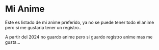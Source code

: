 # Mi Anime

Este es listado de mi anime preferido,
ya no se puede tener todo el anime 
pero si me gustaria tener un registro..


A partir del 2024 no guardo anime pero si guardo registro anime mas me gusta...


